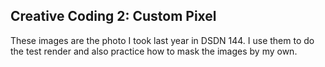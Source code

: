 ## Creative Coding 2: Custom Pixel

These images are the photo I took last year in DSDN 144. I use them to do the test render and also practice how to mask the images by my own. 
